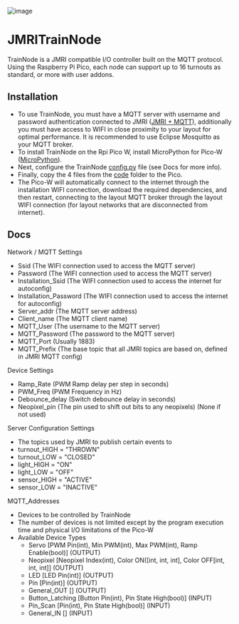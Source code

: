 ![image](https://github.com/user-attachments/assets/75c13b00-b55d-4264-bcbb-a3ae0a9e97ee)


# JMRITrainNode
TrainNode is a JMRI compatible I/O controller built on the MQTT protocol. Using the Raspberry Pi Pico, each node can support up to 16 turnouts as standard, or more with user addons.

## Installation
- To use TrainNode, you must have a MQTT server with username and password authentication connected to JMRI ([JMRI + MQTT](https://www.jmri.org/help/en/html/hardware/mqtt/index.shtml)), additionally you must have access to WIFI in close proximity to your layout for optimal performance. It is recommended to use Eclipse Mosquitto as your MQTT broker.
- To install TrainNode on the Rpi Pico W, install MicroPython for Pico-W ([MicroPython](https://micropython.org/download/RPI_PICO_W/)).
- Next, configure the TrainNode [config.py](https://github.com/rewind2b4/JMRITrainNode/tree/master/Code/config.py) file (see Docs for more info). 
- Finally, copy the 4 files from the [code](https://github.com/rewind2b4/JMRITrainNode/tree/master/Code) folder to the Pico.
- The Pico-W will automatically connect to the internet through the installation WIFI connection, download the required dependencies, and then restart, connecting to the layout MQTT broker through the layout WIFI connection (for layout networks that are disconnected from internet).

## Docs
Network / MQTT Settings
- Ssid (The WIFI connection used to access the MQTT server)
- Password (The WIFI connection used to access the MQTT server)
- Installation_Ssid (The WIFI connection used to access the internet for autoconfig)
- Installation_Password (The WIFI connection used to access the internet for autoconfig)
- Server_addr (The MQTT server address)
- Client_name (The MQTT client name)
- MQTT_User (The username to the MQTT server)
- MQTT_Password (The password to the MQTT server)
- MQTT_Port (Usually 1883)
- MQTT_Prefix (The base topic that all JMRI topics are based on, defined in JMRI MQTT config)

Device Settings
- Ramp_Rate (PWM Ramp delay per step in seconds)
- PWM_Freq (PWM Frequency in Hz)
- Debounce_delay (Switch debounce delay in seconds)
- Neopixel_pin (The pin used to shift out bits to any neopixels) (None if not used)

Server Configuration Settings
- The topics used by JMRI to publish certain events to 
- turnout_HIGH = "THROWN"
- turnout_LOW = "CLOSED"
- light_HIGH = "ON"
- light_LOW = "OFF"
- sensor_HIGH = "ACTIVE"
- sensor_LOW = "INACTIVE"

MQTT_Addresses
- Devices to be controlled by TrainNode
- The number of devices is not limited except by the program execution time and physical I/O limitations of the Pico-W
- Available Device Types
   - Servo [PWM Pin(int), Min PWM(int), Max PWM(int), Ramp Enable(bool)] (OUTPUT)
   - Neopixel [Neopixel Index(int), Color ON([int, int, int], Color OFF[int, int, int]] (OUTPUT)
   - LED [LED Pin(int)] (OUTPUT)
   - Pin [Pin(int)] (OUTPUT)
   - General_OUT [] (OUTPUT)
   - Button_Latching [Button Pin(int), Pin State High(bool)] (INPUT)
   - Pin_Scan [Pin(int), Pin State High(bool)] (INPUT)
   - General_IN [] (INPUT)
